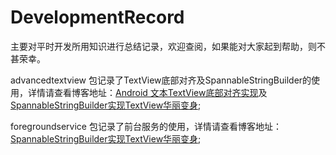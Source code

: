 # DevelopmentRecord

主要对平时开发所用知识进行总结记录，欢迎查阅，如果能对大家起到帮助，则不甚荣幸。

advancedtextview 包记录了TextView底部对齐及SpannableStringBuilder的使用，详情请查看博客地址：[Android 文本TextView底部对齐实现](https://www.jianshu.com/p/35704cb34d010)及[SpannableStringBuilder实现TextView华丽变身](https://www.jianshu.com/p/ff99172dde67);

foregroundservice 包记录了前台服务的使用，详情请查看博客地址：[SpannableStringBuilder实现TextView华丽变身](https://www.jianshu.com/p/58f3b7404a59);